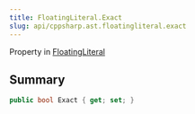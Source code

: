```yaml
---
title: FloatingLiteral.Exact
slug: api/cppsharp.ast.floatingliteral.exact
---
```

Property in [FloatingLiteral](/api/cppsharp/ast/floatingliteral)

## Summary



```csharp
public bool Exact { get; set; }
```

